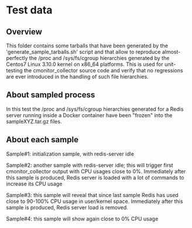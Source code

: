 # Test data

## Overview

This folder contains some tarballs that have been generated by the 'generate_sample_tarballs.sh' script
and that allow to reproduce almost-perfectly the /proc and /sys/fs/cgroup hierarchies generated by the
Centos7 Linux 3.10.0 kernel on x86_64 platforms.
This is used for unit-testing the cmonitor_collector source code and verify that no regressions are
ever introduced in the handling of such file hierarchies.

## About sampled process

In this test the /proc and /sys/fs/cgroup hierarchies generated for a Redis server running inside a Docker
container have been "frozen" into the sampleXYZ.tar.gz files.

## About each sample

Sample#1: 
 initialization sample, with redis-server idle

Sample#2: 
 another sample with redis-server idle; this will trigger first cmonitor_collector output with CPU usages close to 0%.
 Immediately after this sample is produced, Redis server is loaded with a lot of commands to increase its CPU usage

Sample#3: 
 this sample will reveal that since last sample Redis has used close to 90-100% CPU usage in user/kernel space.
 Immediately after this sample is produced, Redis server load is removed.

Sample#4: 
 this sample will show again close to 0% CPU usage


